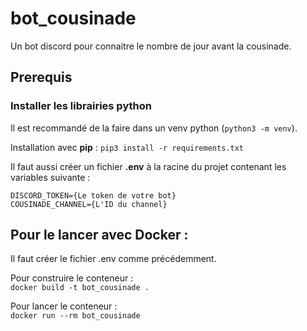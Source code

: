 # bot_cousinade
Un bot discord pour connaitre le nombre de jour avant la cousinade.

## Prerequis
### Installer les librairies python
Il est recommandé de la faire dans un venv python (`python3 -m venv`).  

Installation avec **pip** : `pip3 install -r requirements.txt`  

Il faut aussi créer un fichier **.env** à la racine du projet contenant les variables suivante :  
```
DISCORD_TOKEN={Le token de votre bot}
COUSINADE_CHANNEL={L'ID du channel}
```

## Pour le lancer avec Docker :
Il faut créer le fichier .env comme précédemment.  

Pour construire le conteneur :  
`docker build -t bot_cousinade .`

Pour lancer le conteneur :  
`docker run --rm bot_cousinade`

